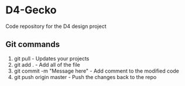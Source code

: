 # D4-Gecko
Code repository for the D4 design project

## Git commands
1) git pull    - Updates your projects
2) git add .   - Add all of the file
3) git commit -m "Message here" - Add comment to the modified code
4) git push origin master  - Push the changes back to the repo
